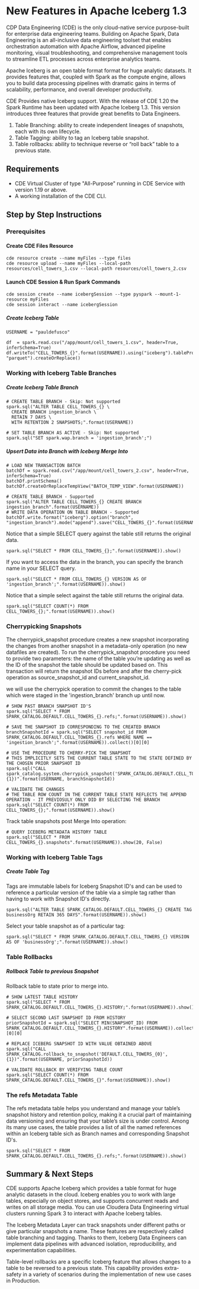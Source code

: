 # New Features in Apache Iceberg 1.3

CDP Data Engineering (CDE) is the only cloud-native service purpose-built for enterprise data engineering teams. Building on Apache Spark, Data Engineering is an all-inclusive data engineering toolset that enables orchestration automation with Apache Airflow, advanced pipeline monitoring, visual troubleshooting, and comprehensive management tools to streamline ETL processes across enterprise analytics teams.

Apache Iceberg is an open table format format for huge analytic datasets. It provides features that, coupled with Spark as the compute engine, allows you to build data processing pipelines with dramatic gains in terms of scalability, performance, and overall developer productivity.

CDE Provides native Iceberg support. With the release of CDE 1.20 the Spark Runtime has been updated with Apache Iceberg 1.3. This version introduces three features that provide great benefits to Data Engineers.

1. Table Branching: ability to create independent lineages of snapshots, each with its own lifecycle.
2. Table Tagging: ability to tag an Iceberg table snapshot.
3. Table rollbacks: ability to technique reverse or “roll back” table to a previous state.

## Requirements

* CDE Virtual Cluster of type "All-Purpose" running in CDE Service with version 1.19 or above.
* A working installation of the CDE CLI.

## Step by Step Instructions

### Prerequisites

#### Create CDE Files Resource

```
cde resource create --name myFiles --type files
cde resource upload --name myFiles --local-path resources/cell_towers_1.csv --local-path resources/cell_towers_2.csv
```

#### Launch CDE Session & Run Spark Commands

```
cde session create --name icebergSession --type pyspark --mount-1-resource myFiles
cde session interact --name icebergSession
```

##### Create Iceberg Table

```
USERNAME = "pauldefusco"

df  = spark.read.csv("/app/mount/cell_towers_1.csv", header=True, inferSchema=True)
df.writeTo("CELL_TOWERS_{}".format(USERNAME)).using("iceberg").tableProperty("write.format.default", "parquet").createOrReplace()
```

### Working with Iceberg Table Branches

##### Create Iceberg Table Branch

```
# CREATE TABLE BRANCH - Skip: Not supported
spark.sql("ALTER TABLE CELL_TOWERS_{} \
  CREATE BRANCH ingestion_branch \
  RETAIN 7 DAYS \
  WITH RETENTION 2 SNAPSHOTS;".format(USERNAME))

# SET TABLE BRANCH AS ACTIVE - Skip: Not supported
spark.sql("SET spark.wap.branch = 'ingestion_branch';")
```

##### Upsert Data into Branch with Iceberg Merge Into

```
# LOAD NEW TRANSACTION BATCH
batchDf = spark.read.csv("/app/mount/cell_towers_2.csv", header=True, inferSchema=True)
batchDf.printSchema()
batchDf.createOrReplaceTempView("BATCH_TEMP_VIEW".format(USERNAME))

# CREATE TABLE BRANCH - Supported
spark.sql("ALTER TABLE CELL_TOWERS_{} CREATE BRANCH ingestion_branch".format(USERNAME))
# WRITE DATA OPERATION ON TABLE BRANCH - Supported
batchDf.write.format("iceberg").option("branch", "ingestion_branch").mode("append").save("CELL_TOWERS_{}".format(USERNAME))
```

Notice that a simple SELECT query against the table still returns the original data.

```
spark.sql("SELECT * FROM CELL_TOWERS_{};".format(USERNAME)).show()
```

If you want to access the data in the branch, you can specify the branch name in your SELECT query.

```
spark.sql("SELECT * FROM CELL_TOWERS_{} VERSION AS OF 'ingestion_branch';".format(USERNAME)).show()
```

Notice that a simple select against the table still returns the original data.

```
spark.sql("SELECT COUNT(*) FROM CELL_TOWERS_{};".format(USERNAME)).show()
```

### Cherrypicking Snapshots

The cherrypick_snapshot procedure creates a new snapshot incorporating the changes from another snapshot in a metadata-only operation (no new datafiles are created). To run the cherrypick_snapshot procedure you need to provide two parameters: the name of the table you’re updating as well as the ID of the snapshot the table should be updated based on. This transaction will return the snapshot IDs before and after the cherry-pick operation as source_snapshot_id and current_snapshot_id.

we will use the cherrypick operation to commit the changes to the table which were staged in the 'ingestion_branch' branch up until now.

```
# SHOW PAST BRANCH SNAPSHOT ID'S
spark.sql("SELECT * FROM SPARK_CATALOG.DEFAULT.CELL_TOWERS_{}.refs;".format(USERNAME)).show()

# SAVE THE SNAPSHOT ID CORRESPONDING TO THE CREATED BRANCH
branchSnapshotId = spark.sql("SELECT snapshot_id FROM SPARK_CATALOG.DEFAULT.CELL_TOWERS_{}.refs WHERE NAME == 'ingestion_branch';".format(USERNAME)).collect()[0][0]

# USE THE PROCEDURE TO CHERRY-PICK THE SNAPSHOT
# THIS IMPLICITLY SETS THE CURRENT TABLE STATE TO THE STATE DEFINED BY THE CHOSEN PRIOR SNAPSHOT ID
spark.sql("CALL spark_catalog.system.cherrypick_snapshot('SPARK_CATALOG.DEFAULT.CELL_TOWERS_{0}',{1})".format(USERNAME, branchSnapshotId))

# VALIDATE THE CHANGES
# THE TABLE ROW COUNT IN THE CURRENT TABLE STATE REFLECTS THE APPEND OPERATION - IT PREVIOSULY ONLY DID BY SELECTING THE BRANCH
spark.sql("SELECT COUNT(*) FROM CELL_TOWERS_{};".format(USERNAME)).show()
```

Track table snapshots post Merge Into operation:

```
# QUERY ICEBERG METADATA HISTORY TABLE
spark.sql("SELECT * FROM CELL_TOWERS_{}.snapshots".format(USERNAME)).show(20, False)
```

### Working with Iceberg Table Tags

##### Create Table Tag

Tags are immutable labels for Iceberg Snapshot ID's and can be used to reference a particular version of the table via a simple tag rather than having to work with Snapshot ID's directly.   

```
spark.sql("ALTER TABLE SPARK_CATALOG.DEFAULT.CELL_TOWERS_{} CREATE TAG businessOrg RETAIN 365 DAYS".format(USERNAME)).show()
```

Select your table snapshot as of a particular tag:

```
spark.sql("SELECT * FROM SPARK_CATALOG.DEFAULT.CELL_TOWERS_{} VERSION AS OF 'businessOrg';".format(USERNAME)).show()
```


### Table Rollbacks

##### Rollback Table to previous Snapshot

Rollback table to state prior to merge into.

```
# SHOW LATEST TABLE HISTORY
spark.sql("SELECT * FROM SPARK_CATALOG.DEFAULT.CELL_TOWERS_{}.HISTORY;".format(USERNAME)).show()

# SELECT SECOND LAST SNAPSHOT ID FROM HISTORY
priorSnapshotId = spark.sql("SELECT MIN(SNAPSHOT_ID) FROM SPARK_CATALOG.DEFAULT.CELL_TOWERS_{}.HISTORY".format(USERNAME)).collect()[0][0]

# REPLACE ICEBERG SNAPSHOT ID WITH VALUE OBTAINED ABOVE
spark.sql("CALL SPARK_CATALOG.rollback_to_snapshot('DEFAULT.CELL_TOWERS_{0}', {1})".format(USERNAME, priorSnapshotId))

# VALIDATE ROLLBACK BY VERIFYING TABLE COUNT
spark.sql("SELECT COUNT(*) FROM SPARK_CATALOG.DEFAULT.CELL_TOWERS_{}".format(USERNAME)).show()
```

### The refs Metadata Table

The refs metadata table helps you understand and manage your table’s snapshot history and retention policy, making it a crucial part of maintaining data versioning and ensuring that your table’s size is under control. Among its many use cases, the table provides a list of all the named references within an Iceberg table sich as Branch names and corresponding Snapshot ID's.

```
spark.sql("SELECT * FROM SPARK_CATALOG.DEFAULT.CELL_TOWERS_{}.refs;".format(USERNAME)).show()
```


## Summary & Next Steps

CDE supports Apache Iceberg which provides a table format for huge analytic datasets in the cloud. Iceberg enables you to work with large tables, especially on object stores, and supports concurrent reads and writes on all storage media. You can use Cloudera Data Engineering virtual clusters running Spark 3 to interact with Apache Iceberg tables.

The Iceberg Metadata Layer can track snapshots under different paths or give particular snapshots a name. These features are respectively called table branching and tagging. Thanks to them, Iceberg Data Engineers can implement data pipelines with advanced isolation, reproducibility, and experimentation capabilities.

Table-level rollbacks are a specific Iceberg feature that allows changes to a table to be reversed to a previous state. This capability provides extra-safety in a variety of scenarios during the implementation of new use cases in Production.
